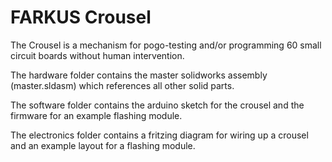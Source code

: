 FARKUS Crousel
======

The Crousel is a mechanism for pogo-testing and/or programming 60 small circuit boards without human intervention.

The hardware folder contains the master solidworks assembly (master.sldasm) which references all other solid parts.

The software folder contains the arduino sketch for the crousel and the firmware for an example flashing module.

The electronics folder contains a fritzing diagram for wiring up a crousel and an example layout for a flashing module.
